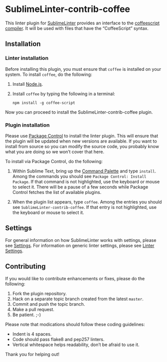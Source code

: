 SublimeLinter-contrib-coffee
=========================

This linter plugin for [SublimeLinter](https://github.com/SublimeLinter/SublimeLinter3) provides an interface to the [coffeescript compiler](http://coffeescript.org). It will be used with files that have the “CoffeeScript” syntax.

## Installation

### Linter installation
Before installing this plugin, you must ensure that `coffee` is installed on your system. To install `coffee`, do the following:

1. Install [Node.js](http://nodejs.org).

1. Install `coffee` by typing the following in a terminal:
   ```
   npm install -g coffee-script
   ```

Now you can proceed to install the SublimeLinter-contrib-coffee plugin.

### Plugin installation
Please use [Package Control](https://sublime.wbond.net/installation) to install the linter plugin. This will ensure that the plugin will be updated when new versions are available. If you want to install from source so you can modify the source code, you probably know what you are doing so we won’t cover that here.

To install via Package Control, do the following:

1. Within Sublime Text, bring up the [Command Palette](http://docs.sublimetext.info/en/sublime-text-3/extensibility/command_palette.html) and type `install`. Among the commands you should see `Package Control: Install Package`. If that command is not highlighted, use the keyboard or mouse to select it. There will be a pause of a few seconds while Package Control fetches the list of available plugins.

1. When the plugin list appears, type `coffee`. Among the entries you should see `SublimeLinter-contrib-coffee`. If that entry is not highlighted, use the keyboard or mouse to select it.

## Settings
For general information on how SublimeLinter works with settings, please see [Settings](https://github.com/SublimeLinter/SublimeLinter.github.io/wiki/Settings). For information on generic linter settings, please see [Linter Settings](https://github.com/SublimeLinter/SublimeLinter.github.io/wiki/Linter-Settings).

## Contributing
If you would like to contribute enhancements or fixes, please do the following:

1. Fork the plugin repository.
1. Hack on a separate topic branch created from the latest `master`.
1. Commit and push the topic branch.
1. Make a pull request.
1. Be patient.  ;-)

Please note that modications should follow these coding guidelines:

- Indent is 4 spaces.
- Code should pass flake8 and pep257 linters.
- Vertical whitespace helps readability, don’t be afraid to use it.

Thank you for helping out!
